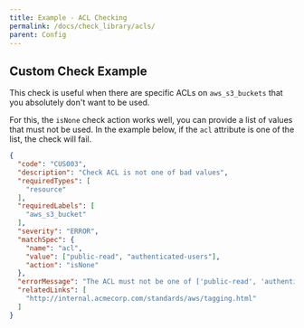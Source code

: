 ```yaml
---
title: Example - ACL Checking
permalink: /docs/check_library/acls/
parent: Config
---
```


## Custom Check Example  

This check is useful when there are specific ACLs on `aws_s3_buckets` that you absolutely don't want to be used.

For this, the `isNone` check action works well, you can provide a list of values that must not be used. In the example below, if the `acl` attribute is one of the list, the check will fail.



```json
{
  "code": "CUS003",
  "description": "Check ACL is not one of bad values",
  "requiredTypes": [
    "resource"
  ],
  "requiredLabels": [
    "aws_s3_bucket"
  ],
  "severity": "ERROR",
  "matchSpec": {
    "name": "acl",
    "value": ["public-read", "authenticated-users"],
    "action": "isNone"
  },
  "errorMessage": "The ACL must not be one of ['public-read', 'authenticated-users']",
  "relatedLinks": [
    "http://internal.acmecorp.com/standards/aws/tagging.html"
  ]
}
```